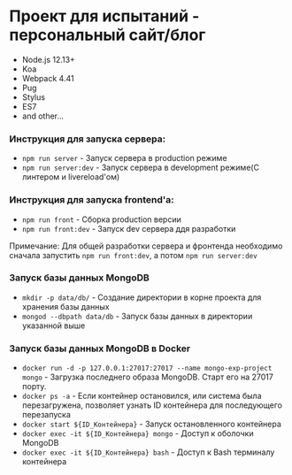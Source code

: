 # Проект для испытаний - персональный сайт/блог
- Node.js 12.13+
- Koa
- Webpack 4.41
- Pug
- Stylus
- ES7
- and other...

### Инструкция для запуска сервера:
* `npm run server` - Запуск сервера в production режиме
* `npm run server:dev` - Запуск сервера в development режиме(C линтером и livereload'ом)

### Инструкция для запуска frontend'а:
* `npm run front` - Сборка production версии
* `npm run front:dev` - Запуск dev сервера ддя разработки

Примечание: Для общей разработки сервера и фронтенда необходимо сначала запустить `npm run front:dev`, а потом `npm run server:dev`

### Запуск базы данных MongoDB

* `mkdir -p data/db/` - Создание директории в корне проекта для хранения базы данных
* `mongod --dbpath data/db` - Запуск базы данных в директории указанной выше

### Запуск базы данных MongoDB в Docker

* `docker run -d -p 127.0.0.1:27017:27017 --name mongo-exp-project mongo` - Загрузка последнего образа MongoDB. Старт его на 27017 порту.
* `docker ps -a` - Если контейнер остановился, или система была перезагружена, позволяет узнать ID контейнера для последующего перезапуска
* `docker start ${ID_Контейнера}` - Запуск остановленного контейнера
* `docker exec -it ${ID_Контейнера} mongo` - Доступ к оболочки MongoDB
* `docker exec -it ${ID_Контейнера} bash` - Доступ к Bash терминалу контейнера